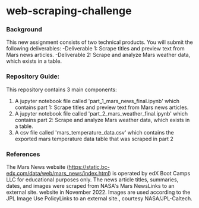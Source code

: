 # web-scraping-challenge

### Background
This new assignment consists of two technical products. You will submit the following deliverables:
    -Deliverable 1: Scrape titles and preview text from Mars news articles.
    -Deliverable 2: Scrape and analyze Mars weather data, which exists in a table.

### Repository Guide:
This repository contains 3 main components:
  1. A jupyter notebook file called 'part_1_mars_news_final.ipynb' which contains part 1: Scrape titles and preview text from Mars news articles. 
  2. A jupyter notebook file called 'part_2_mars_weather_final.ipynb' which contains part 2: Scrape and analyze Mars weather data, which exists in a table.
  3. A csv file called 'mars_temperature_data.csv' which contains the exported mars temperature data table that was scraped in part 2

### References
The Mars News website (https://static.bc-edx.com/data/web/mars_news/index.html) is operated by edX Boot Camps LLC for educational purposes only. The news article titles, summaries, dates, and images were scraped from NASA's Mars NewsLinks to an external site. website in November 2022. Images are used according to the JPL Image Use PolicyLinks to an external site., courtesy NASA/JPL-Caltech.

